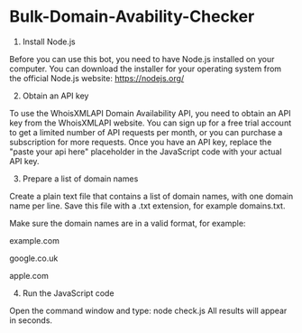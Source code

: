 # Bulk-Domain-Avability-Checker

1) Install Node.js

Before you can use this bot, you need to have Node.js installed on your computer. You can download the installer for your operating system from the official Node.js website: https://nodejs.org/

2) Obtain an API key

To use the WhoisXMLAPI Domain Availability API, you need to obtain an API key from the WhoisXMLAPI website. You can sign up for a free trial account to get a limited number of API requests per month, or you can purchase a subscription for more requests. Once you have an API key, replace the "paste your api here" placeholder in the JavaScript code with your actual API key.

3) Prepare a list of domain names

Create a plain text file that contains a list of domain names, with one domain name per line. Save this file with a .txt extension, for example domains.txt.

Make sure the domain names are in a valid format, for example:

example.com

google.co.uk

apple.com

4) Run the JavaScript code

Open the command window and type: node check.js
All results will appear in seconds.

